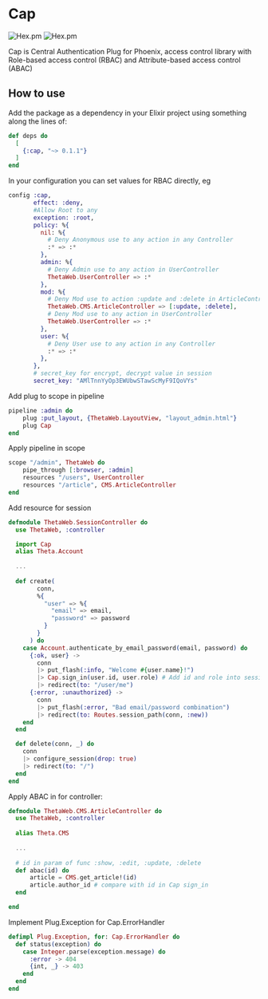 # Cap
![Hex.pm](https://img.shields.io/hexpm/l/cap)
![Hex.pm](https://img.shields.io/hexpm/v/cap)

Cap is Central Authentication Plug for Phoenix, access control library with Role-based access control (RBAC) and Attribute-based access control (ABAC)

## How to use

Add the package as a dependency in your Elixir project using something along the lines of:

```elixir
def deps do
  [
    {:cap, "~> 0.1.1"}
  ]
end
```

In your configuration you can set values for RBAC directly, eg
```elixir
config :cap,
       effect: :deny,         
       #Allow Root to any
       exception: :root, 
       policy: %{
         nil: %{
           # Deny Anonymous use to any action in any Controller
           :* => :* 
         },
         admin: %{
           # Deny Admin use to any action in UserController
           ThetaWeb.UserController => :* 
         }, 
         mod: %{
           # Deny Mod use to action :update and :delete in ArticleController
           ThetaWeb.CMS.ArticleController => [:update, :delete],
           # Deny Mod use to any action in UserController
           ThetaWeb.UserController => :*
         },
         user: %{
           # Deny User use to any action in any Controller
		   :* => :*
         },
       },
       # secret_key for encrypt, decrypt value in session
       secret_key: "AMlTnnYyOp3EWUbwSTawScMyF9IQoVYs" 
```

Add plug to scope in pipeline

```elixir
pipeline :admin do
    plug :put_layout, {ThetaWeb.LayoutView, "layout_admin.html"}
    plug Cap
end
```

Apply pipeline in scope
```elixir
scope "/admin", ThetaWeb do
    pipe_through [:browser, :admin]
    resources "/users", UserController    
    resources "/article", CMS.ArticleController
end
```

Add resource for session
```elixir
defmodule ThetaWeb.SessionController do
  use ThetaWeb, :controller

  import Cap
  alias Theta.Account  
  
  ...
  
  def create(
        conn,
        %{
          "user" => %{
            "email" => email,
            "password" => password
          }
        }
      ) do
    case Account.authenticate_by_email_password(email, password) do
      {:ok, user} ->
        conn
        |> put_flash(:info, "Welcome #{user.name}!")
        |> Cap.sign_in(user.id, user.role) # Add id and role into session           
        |> redirect(to: "/user/me")
      {:error, :unauthorized} ->
        conn
        |> put_flash(:error, "Bad email/password combination")
        |> redirect(to: Routes.session_path(conn, :new))
    end
  end

  def delete(conn, _) do
    conn
    |> configure_session(drop: true)
    |> redirect(to: "/")
  end
end

```

Apply ABAC in for controller:
```elixir
defmodule ThetaWeb.CMS.ArticleController do
  use ThetaWeb, :controller
  
  alias Theta.CMS
  
  ...
  
  # id in param of func :show, :edit, :update, :delete
  def abac(id) do
	  article = CMS.get_article!(id)
	  article.author_id # compare with id in Cap sign_in
  end

end
```

Implement Plug.Exception for Cap.ErrorHandler
```elixir
defimpl Plug.Exception, for: Cap.ErrorHandler do
  def status(exception) do
    case Integer.parse(exception.message) do
      :error -> 404
      {int, _} -> 403
    end
  end
end
```



